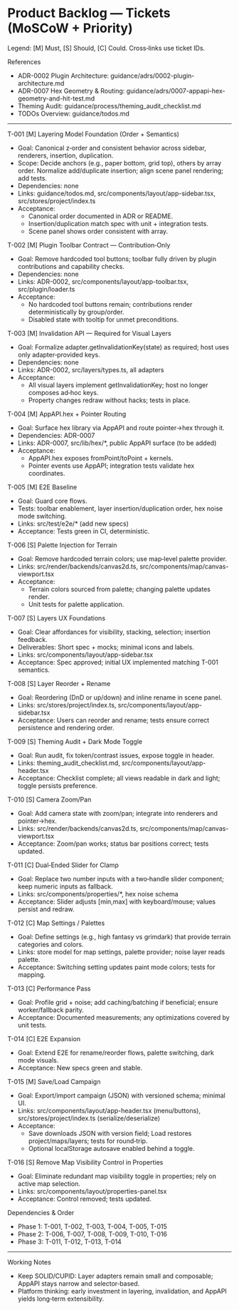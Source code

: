 # Product Backlog — Tickets (MoSCoW + Priority)

Legend: [M] Must, [S] Should, [C] Could. Cross‑links use ticket IDs.

References
- ADR-0002 Plugin Architecture: guidance/adrs/0002-plugin-architecture.md
- ADR-0007 Hex Geometry & Routing: guidance/adrs/0007-appapi-hex-geometry-and-hit-test.md
- Theming Audit: guidance/process/theming_audit_checklist.md
- TODOs Overview: guidance/todos.md

---

T-001 [M] Layering Model Foundation (Order + Semantics)
- Goal: Canonical z‑order and consistent behavior across sidebar, renderers, insertion, duplication.
- Scope: Decide anchors (e.g., paper bottom, grid top), others by array order. Normalize add/duplicate insertion; align scene panel rendering; add tests.
- Dependencies: none
- Links: guidance/todos.md, src/components/layout/app-sidebar.tsx, src/stores/project/index.ts
- Acceptance:
  - Canonical order documented in ADR or README.
  - Insertion/duplication match spec with unit + integration tests.
  - Scene panel shows order consistent with array.

T-002 [M] Plugin Toolbar Contract — Contribution‑Only
- Goal: Remove hardcoded tool buttons; toolbar fully driven by plugin contributions and capability checks.
- Dependencies: none
- Links: ADR-0002, src/components/layout/app-toolbar.tsx, src/plugin/loader.ts
- Acceptance:
  - No hardcoded tool buttons remain; contributions render deterministically by group/order.
  - Disabled state with tooltip for unmet preconditions.

T-003 [M] Invalidation API — Required for Visual Layers
- Goal: Formalize adapter.getInvalidationKey(state) as required; host uses only adapter‑provided keys.
- Dependencies: none
- Links: ADR-0002, src/layers/types.ts, all adapters
- Acceptance:
  - All visual layers implement getInvalidationKey; host no longer composes ad‑hoc keys.
  - Property changes redraw without hacks; tests in place.

T-004 [M] AppAPI.hex + Pointer Routing
- Goal: Surface hex library via AppAPI and route pointer→hex through it.
- Dependencies: ADR-0007
- Links: ADR-0007, src/lib/hex/*, public AppAPI surface (to be added)
- Acceptance:
  - AppAPI.hex exposes fromPoint/toPoint + kernels.
  - Pointer events use AppAPI; integration tests validate hex coordinates.

T-005 [M] E2E Baseline
- Goal: Guard core flows.
- Tests: toolbar enablement, layer insertion/duplication order, hex noise mode switching.
- Links: src/test/e2e/* (add new specs)
- Acceptance: Tests green in CI, deterministic.

T-006 [S] Palette Injection for Terrain
- Goal: Remove hardcoded terrain colors; use map‑level palette provider.
- Links: src/render/backends/canvas2d.ts, src/components/map/canvas-viewport.tsx
- Acceptance:
  - Terrain colors sourced from palette; changing palette updates render.
  - Unit tests for palette application.

T-007 [S] Layers UX Foundations
- Goal: Clear affordances for visibility, stacking, selection; insertion feedback.
- Deliverables: Short spec + mocks; minimal icons and labels.
- Links: src/components/layout/app-sidebar.tsx
- Acceptance: Spec approved; initial UX implemented matching T-001 semantics.

T-008 [S] Layer Reorder + Rename
- Goal: Reordering (DnD or up/down) and inline rename in scene panel.
- Links: src/stores/project/index.ts, src/components/layout/app-sidebar.tsx
- Acceptance: Users can reorder and rename; tests ensure correct persistence and rendering order.

T-009 [S] Theming Audit + Dark Mode Toggle
- Goal: Run audit, fix token/contrast issues, expose toggle in header.
- Links: theming_audit_checklist.md, src/components/layout/app-header.tsx
- Acceptance: Checklist complete; all views readable in dark and light; toggle persists preference.

T-010 [S] Camera Zoom/Pan
- Goal: Add camera state with zoom/pan; integrate into renderers and pointer→hex.
- Links: src/render/backends/canvas2d.ts, src/components/map/canvas-viewport.tsx
- Acceptance: Zoom/pan works; status bar positions correct; tests updated.

T-011 [C] Dual‑Ended Slider for Clamp
- Goal: Replace two number inputs with a two‑handle slider component; keep numeric inputs as fallback.
- Links: src/components/properties/*, hex noise schema
- Acceptance: Slider adjusts [min,max] with keyboard/mouse; values persist and redraw.

T-012 [C] Map Settings / Palettes
- Goal: Define settings (e.g., high fantasy vs grimdark) that provide terrain categories and colors.
- Links: store model for map settings, palette provider; noise layer reads palette.
- Acceptance: Switching setting updates paint mode colors; tests for mapping.

T-013 [C] Performance Pass
- Goal: Profile grid + noise; add caching/batching if beneficial; ensure worker/fallback parity.
- Acceptance: Documented measurements; any optimizations covered by unit tests.

T-014 [C] E2E Expansion
- Goal: Extend E2E for rename/reorder flows, palette switching, dark mode visuals.
- Acceptance: New specs green and stable.

T-015 [M] Save/Load Campaign
- Goal: Export/import campaign (JSON) with versioned schema; minimal UI.
- Links: src/components/layout/app-header.tsx (menu/buttons), src/stores/project/index.ts (serialize/deserialize)
- Acceptance:
  - Save downloads JSON with version field; Load restores project/maps/layers; tests for round‑trip.
  - Optional localStorage autosave enabled behind a toggle.

T-016 [S] Remove Map Visibility Control in Properties
- Goal: Eliminate redundant map visibility toggle in properties; rely on active map selection.
- Links: src/components/layout/properties-panel.tsx
- Acceptance: Control removed; tests updated.

Dependencies & Order
- Phase 1: T-001, T-002, T-003, T-004, T-005, T-015
- Phase 2: T-006, T-007, T-008, T-009, T-010, T-016
- Phase 3: T-011, T-012, T-013, T-014

---

Working Notes
- Keep SOLID/CUPID: Layer adapters remain small and composable; AppAPI stays narrow and selector‑based.
- Platform thinking: early investment in layering, invalidation, and AppAPI yields long‑term extensibility.

